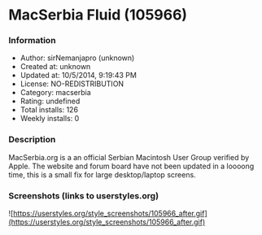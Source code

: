 # MacSerbia Fluid (105966)

### Information
- Author: sirNemanjapro (unknown)
- Created at: unknown
- Updated at: 10/5/2014, 9:19:43 PM
- License: NO-REDISTRIBUTION
- Category: macserbia
- Rating: undefined
- Total installs: 126
- Weekly installs: 0


### Description
MacSerbia.org is a an official Serbian Macintosh User Group verified by Apple. The website and forum board have not been updated in a loooong time, this is a small fix for large desktop/laptop screens.


### Screenshots (links to userstyles.org)
![https://userstyles.org/style_screenshots/105966_after.gif](https://userstyles.org/style_screenshots/105966_after.gif)


